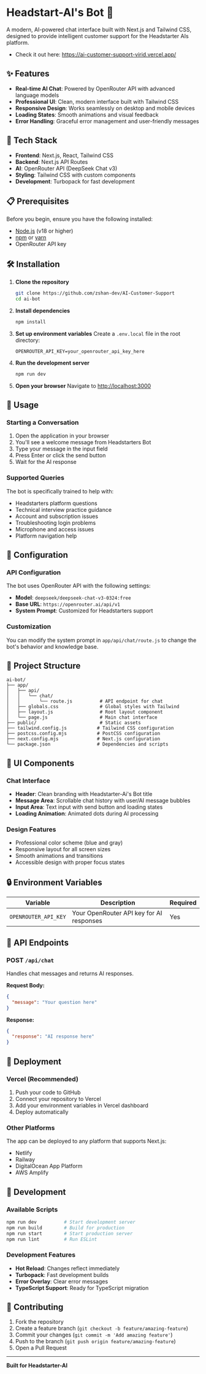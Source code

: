 # Headstart-AI's Bot 🤖

A modern, AI-powered chat interface built with Next.js and Tailwind CSS, designed to provide intelligent customer support for the Headstarter AIs platform.
- Check it out here: https://ai-customer-support-virid.vercel.app/

## ✨ Features

- **Real-time AI Chat**: Powered by OpenRouter API with advanced language models
- **Professional UI**: Clean, modern interface built with Tailwind CSS
- **Responsive Design**: Works seamlessly on desktop and mobile devices
- **Loading States**: Smooth animations and visual feedback
- **Error Handling**: Graceful error management and user-friendly messages

## 🚀 Tech Stack

- **Frontend**: Next.js, React, Tailwind CSS
- **Backend**: Next.js API Routes
- **AI**: OpenRouter API (DeepSeek Chat v3)
- **Styling**: Tailwind CSS with custom components
- **Development**: Turbopack for fast development

## 📋 Prerequisites

Before you begin, ensure you have the following installed:
- [Node.js](https://nodejs.org/) (v18 or higher)
- [npm](https://www.npmjs.com/) or [yarn](https://yarnpkg.com/)
- OpenRouter API key

## 🛠️ Installation

1. **Clone the repository**
   ```bash
   git clone https://github.com/zshan-dev/AI-Customer-Support
   cd ai-bot
   ```

2. **Install dependencies**
   ```bash
   npm install
   ```

3. **Set up environment variables**
   Create a `.env.local` file in the root directory:
   ```env
   OPENROUTER_API_KEY=your_openrouter_api_key_here
   ```

4. **Run the development server**
   ```bash
   npm run dev
   ```

5. **Open your browser**
   Navigate to [http://localhost:3000](http://localhost:3000)

## 🎯 Usage

### Starting a Conversation
1. Open the application in your browser
2. You'll see a welcome message from Headstarters Bot
3. Type your message in the input field
4. Press Enter or click the send button
5. Wait for the AI response

### Supported Queries
The bot is specifically trained to help with:
- Headstarters platform questions
- Technical interview practice guidance
- Account and subscription issues
- Troubleshooting login problems
- Microphone and access issues
- Platform navigation help

## 🔧 Configuration

### API Configuration
The bot uses OpenRouter API with the following settings:
- **Model**: `deepseek/deepseek-chat-v3-0324:free`
- **Base URL**: `https://openrouter.ai/api/v1`
- **System Prompt**: Customized for Headstarters support

### Customization
You can modify the system prompt in `app/api/chat/route.js` to change the bot's behavior and knowledge base.

## 📁 Project Structure

```
ai-bot/
├── app/
│   ├── api/
│   │   └── chat/
│   │       └── route.js          # API endpoint for chat
│   ├── globals.css               # Global styles with Tailwind
│   ├── layout.js                 # Root layout component
│   └── page.js                   # Main chat interface
├── public/                       # Static assets
├── tailwind.config.js           # Tailwind CSS configuration
├── postcss.config.mjs           # PostCSS configuration
├── next.config.mjs              # Next.js configuration
└── package.json                 # Dependencies and scripts
```

## 🎨 UI Components

### Chat Interface
- **Header**: Clean branding with Headstarter-Ai's Bot title
- **Message Area**: Scrollable chat history with user/AI message bubbles
- **Input Area**: Text input with send button and loading states
- **Loading Animation**: Animated dots during AI processing

### Design Features
- Professional color scheme (blue and gray)
- Responsive layout for all screen sizes
- Smooth animations and transitions
- Accessible design with proper focus states

## 🔒 Environment Variables

| Variable | Description | Required |
|----------|-------------|----------|
| `OPENROUTER_API_KEY` | Your OpenRouter API key for AI responses | Yes |

## 📝 API Endpoints

### POST `/api/chat`
Handles chat messages and returns AI responses.

**Request Body:**
```json
{
  "message": "Your question here"
}
```

**Response:**
```json
{
  "response": "AI response here"
}
```

## 🚀 Deployment

### Vercel (Recommended)
1. Push your code to GitHub
2. Connect your repository to Vercel
3. Add your environment variables in Vercel dashboard
4. Deploy automatically

### Other Platforms
The app can be deployed to any platform that supports Next.js:
- Netlify
- Railway
- DigitalOcean App Platform
- AWS Amplify

## 🧪 Development

### Available Scripts
```bash
npm run dev          # Start development server
npm run build        # Build for production
npm run start        # Start production server
npm run lint         # Run ESLint
```

### Development Features
- **Hot Reload**: Changes reflect immediately
- **Turbopack**: Fast development builds
- **Error Overlay**: Clear error messages
- **TypeScript Support**: Ready for TypeScript migration

## 🤝 Contributing

1. Fork the repository
2. Create a feature branch (`git checkout -b feature/amazing-feature`)
3. Commit your changes (`git commit -m 'Add amazing feature'`)
4. Push to the branch (`git push origin feature/amazing-feature`)
5. Open a Pull Request
---

**Built for Headstarter-AI**
